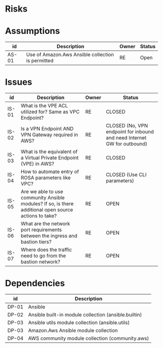 # Risks


# Assumptions

| id | Description | Owner | Status |
| ------- | --------------------------------------------------- | ----------- | ------- |
| AS-01 | Use of Amazon.Aws Ansible collection is permitted | RE | Open | 


# Issues

| id | Description | Owner | Status |
| ------- | --------------------------------------------------- | ----------- | ------- |
| IS-01 | What is the VPE ACL utilized for? Same as VPC Endpoint? | RE | CLOSED |
| IS-02  | Is a VPN Endpoint AND VPN Gateway required in AWS? | RE | CLOSED (No, VPN endpoint for inbound and need Internet GW for outbound) |
| IS-03 | What is the equivalent of a Virtual Private Endpoint (VPE) in AWS? | RE | CLOSED |
| IS-04 | How to automate entry of ROSA parameters like VPC? | RE | CLOSED (Use CLI parameters) | 
| IS-05 | Are we able to use community Ansible modules? If so, is there additional open source actions to take? | RE | OPEN |
| IS-06 | What are the network port requirements between the ingress and bastion tiers? | RE | OPEN |
| IS-07 | Where does the traffic need to go from the bastion network? | RE | OPEN |



# Dependencies

| id | Description |
| ------- | --------------------------------------------------- | 
| DP-01 | Ansible | 
| DP-02 | Ansible built-in module collection (ansible.builtin) |
| DP-03 | Ansible utils module collection (ansible.utils) |
| DP-03 | Amazon.Aws Ansible module collection |
| DP-04 | AWS community module collection (community.aws) |